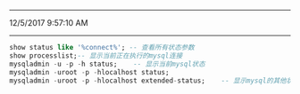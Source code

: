 ----------
12/5/2017 9:57:10 AM 

----------

```sql
show status like '%connect%'; -- 查看所有状态参数
show processlist;-- 显示当前正在执行的mysql连接
mysqladmin -u -p -h status;    -- 显示当前mysql状态
mysqladmin -uroot -p -hlocalhost status;
mysqladmin -uroot -p -hlocalhost extended-status;    -- 显示mysql的其他状态
```